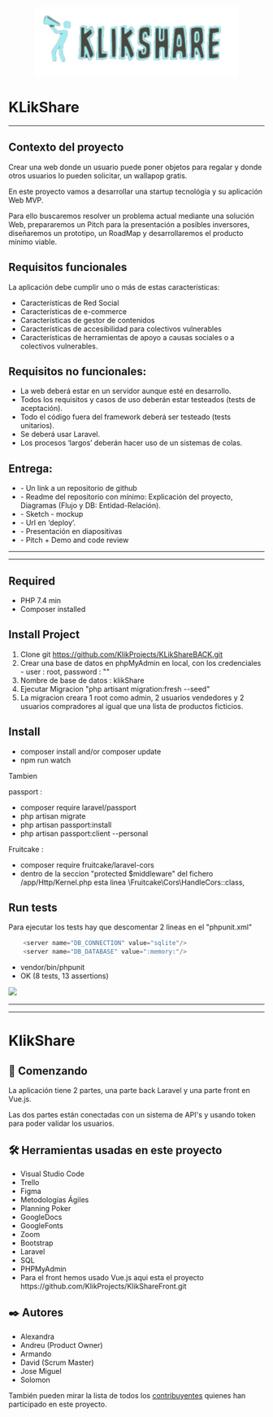 <p align="center"><img src="./public/img/Readme.MD/logofinal.png?raw=true" width="400"></a></p>


KLikShare
============

***

## Contexto del proyecto

Crear una web donde un usuario puede poner objetos para regalar y donde otros usuarios lo pueden solicitar, un wallapop gratis.

En este proyecto vamos a desarrollar una startup tecnológia y su aplicación Web MVP.

Para ello buscaremos resolver un problema actual mediante una solución Web, prepararemos un Pitch para la presentación a posibles inversores, diseñaremos un prototipo, un RoadMap y desarrollaremos el producto mínimo viable.

## Requisitos funcionales

La aplicación debe cumplir uno o más de estas características:
<ul>
<li>Características de Red Social</li>
<li>Características de e-commerce</li>
<li>Características de gestor de contenidos</li>
<li>Características de accesibilidad para colectivos vulnerables</li>
<li>Características de herramientas de apoyo a causas sociales o a colectivos vulnerables.</li>
</ul>


## Requisitos no funcionales:


<ul>
<li>La web deberá estar en un servidor aunque esté en desarrollo.</li>
<li>Todos los requisitos y casos de uso deberán estar testeados (tests de aceptación).</li>
<li>Todo el código fuera del framework deberá ser testeado (tests unitarios).</li>
<li>Se deberá usar Laravel.</li>
<li>Los procesos ‘largos’ deberán hacer uso de un sistemas de colas.</li>
</ul>



## Entrega:

<ul>
<li>- Un link a un repositorio de github</li>
<li>- Readme del repositorio con mínimo: Explicación del proyecto, Diagramas (Flujo y DB: Entidad-Relación).</li>
<li>- Sketch - mockup</li>
<li>- Url en ‘deploy’.</li>
<li>- Presentación en diapositivas</li>
<li>- Pitch + Demo and code review</li>

</ul>

***
***


## Required

- PHP 7.4 min
- Composer installed

## Install Project

1. Clone git https://github.com/KlikProjects/KLikShareBACK.git
2. Crear una base de datos en phpMyAdmin en local, con los credenciales - user : root, password : ""
3. Nombre de base de datos : klikShare
4. Ejecutar Migracion "php artisant migration:fresh --seed"
5. La migracion creara 1 root como admin, 2 usuarios vendedores y 2 usuarios compradores al igual que una lista de productos ficticios.


## Install

- composer install and/or composer update
- npm run watch

Tambien

passport :

- composer require laravel/passport
- php artisan migrate
- php artisan passport:install
- php artisan passport:client --personal

Fruitcake :

- composer require fruitcake/laravel-cors
- dentro de la seccion "protected $middleware" del fichero /app/Http/Kernel.php esta linea \Fruitcake\Cors\HandleCors::class,



## Run tests

Para ejecutar los tests hay que descomentar 2 lineas en el "phpunit.xml"
```php
    <server name="DB_CONNECTION" value="sqlite"/>
    <server name="DB_DATABASE" value=":memory:"/>
```
        
- vendor/bin/phpunit 
- OK (8 tests, 13 assertions)
<img src="./public/img/Readme.MD/test/test.jpg?raw=true" width=60%>

***
***


# KlikShare

## 🚀 Comenzando

La aplicación tiene 2 partes, una parte back Laravel y una parte front en Vue.js.

Las dos partes están conectadas con un sistema de API's y usando token para poder validar los usuarios.


## 🛠️ Herramientas usadas en este proyecto
<ul>
  <li>Visual Studio Code</li>
  <li>Trello</li>
  <li>Figma</li>
  <li>Metodologías Ágiles</li>
  <li>Planning Poker</li>
  <li>GoogleDocs</li>
  <li>GoogleFonts</li>
  <li>Zoom</li>
  <li>Bootstrap</li>
  <li>Laravel</li>
  <li>SQL</li>
  <li>PHPMyAdmin</li>
  <li>Para el front hemos usado Vue.js aqui esta el proyecto https://github.com/KlikProjects/KlikShareFront.git</li>    
</ul>


## ✒️ Autores 
<ul>
  <li>Alexandra</li>
  <li>Andreu (Product Owner)</li>
  <li>Armando</li>
  <li>David (Scrum Master)</li>
  <li>Jose Miguel</li>
  <li>Solomon</li>
</ul>

También pueden mirar la lista de todos los [contribuyentes](https://github.com/KlikProjects/KLikShareBACK/pulse) quienes han participado en este proyecto.  
